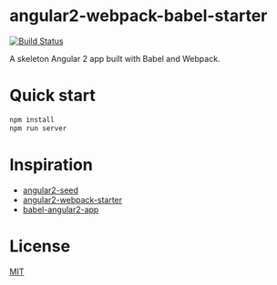 # angular2-webpack-babel-starter
[![Build Status](https://travis-ci.org/diffshare/angular2-webpack-babel-starter.svg?branch=master)](https://travis-ci.org/diffshare/angular2-webpack-babel-starter)

A skeleton Angular 2 app built with Babel and Webpack.

# Quick start

```bash
npm install
npm run server
```

# Inspiration
- [angular2-seed](https://github.com/mgechev/angular2-seed)
- [angular2-webpack-starter](https://github.com/angular-class/angular2-webpack-starter)
- [babel-angular2-app](https://github.com/shuhei/babel-angular2-app)

# License
 [MIT](/LICENSE)
